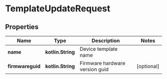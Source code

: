 
# TemplateUpdateRequest

## Properties
Name | Type | Description | Notes
------------ | ------------- | ------------- | -------------
**name** | **kotlin.String** | Device template name | 
**firmwareguid** | **kotlin.String** | Firmware hardware version guid |  [optional]



